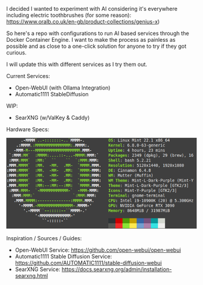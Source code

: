 I decided I wanted to experiment with AI considering it's everywhere including electric toothbrushes (for some reason): https://www.oralb.co.uk/en-gb/product-collections/genius-x)

So here's a repo with configurations to run AI based services through the Docker Container Engine. 
I want to make the process as painless as possible and as close to a one-click solution for anyone to try if they got curious.

I will update this with different services as I try them out.

Current Services:
- Open-WebUI (with Ollama Integration)
- Automatic1111 StableDiffusion

WIP:
- SearXNG (w/ValKey & Caddy)

Hardware Specs:

![NeoFetch Screenshot][neofetch_img]

[neofetch_img]: https://github.com/JoeMoloney/AI/blob/master/images/neofetch.png "Logo Title Text 2"

Inspiration / Sources / Guides: 
- Open-WebUI Service: https://github.com/open-webui/open-webui
- Automatic1111 Stable Diffusion Service: https://github.com/AUTOMATIC1111/stable-diffusion-webui
- SearXNG Service: https://docs.searxng.org/admin/installation-searxng.html